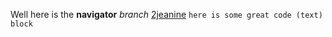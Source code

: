 Well here is the **navigator**  *branch*
[2jeanine](http://2jeanine.github.io)
`here is some great code (text) block`
